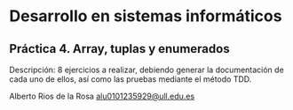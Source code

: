 # Desarrollo en sistemas informáticos
## Práctica 4.  Array, tuplas y enumerados

Descripción: 8 ejercicios a realizar, debiendo generar la documentación de cada uno de ellos, así como las pruebas mediante el método TDD.

Alberto Rios de la Rosa
alu0101235929@ull.edu.es
